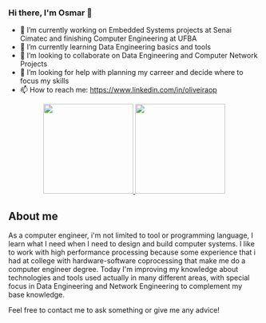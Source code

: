 ### Hi there, I'm Osmar 👋


- 🔭 I’m currently working on Embedded Systems projects at Senai Cimatec and finishing Computer Engineering at UFBA
- 🌱 I’m currently learning Data Engineering basics and tools
- 👯 I’m looking to collaborate on Data Engineering and Computer Network Projects
- 🤔 I’m looking for help with planning my carreer and decide where to focus my skills
- 📫 How to reach me: https://www.linkedin.com/in/oliveiraop
<div align="center">
  <a href="https://www.linkedin.com/in/oliveiraop">
  <img height="180em" src="https://github-readme-stats.vercel.app/api?username=oliveiraop&show_icons=true&theme=dark&include_all_commits=true&count_private=true"/>
  <img height="180em" src="https://github-readme-stats.vercel.app/api/top-langs/?username=oliveiraop&layout=compact&langs_count=7&theme=dark"/>
  </a>
</div>

## About me

As a computer engineer, i'm not limited to tool or programming language, I learn what I need when I need to design and build computer systems.
I like to work with high performance processing because some experience that i had at college with hardware-software coprocessing that make me do a computer engineer degree.
Today I'm improving my knowledge about technologies and tools used actually in many different areas, with special focus in Data Engineering and Network Engineering to complement my base knowledge.

Feel free to contact me to ask something or give me any advice!


<!--
**oliveiraop/oliveiraop** is a ✨ _special_ ✨ repository because its `README.md` (this file) appears on your GitHub profile.

Here are some ideas to get you started:


- 💬 Ask me about ...

- 😄 Pronouns: ...
- ⚡ Fun fact: ...
-->
